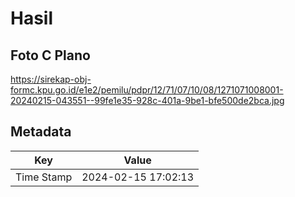 # Hasil

## Foto C Plano

https://sirekap-obj-formc.kpu.go.id/e1e2/pemilu/pdpr/12/71/07/10/08/1271071008001-20240215-043551--99fe1e35-928c-401a-9be1-bfe500de2bca.jpg


## Metadata

| Key        | Value               |
| ---------- | ------------------- |
| Time Stamp | 2024-02-15 17:02:13 |



